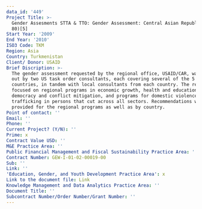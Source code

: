 ```yaml
---
data_id: '449'
Project Title: >-
  Gender Assesments STTA & TTO: Gender Assessment: Central Asian Republics (TDY
  80)[5]
Start Year: '2009'
End Year: '2010'
ISO3 Code: TKM
Region: Asia
Country: Turkmenistan
Client/ Donor: USAID
Brief Discription: >-
  The gender assessment requested by the regional office, USAID/CAR, was carried
  out by two US task order consultants, each covering several of the 5
  countries, in tandem with local consultants from each country. The report
  focused on regional programs in economic growth, health and education,
  democracy and conflict mitigation, and programs for domestic violence and
  trafficking in persons that cut across all sectors. Recommendations were
  provided for the regional programs as well as by country.
Point of contact: ''
Email: ''
Phone: ''
Current Project? (Y/N): ''
Prime: x
Contract Value USD: ''
M&E Practice Area: ''
Public Financial Management and Fiscal Sustainability Practice Area: ''
Contract Number: GEW-I-01-02-00019-00
Sub: ''
Link: ''
'Education, Gender, and Youth Development Practice Area': x
Link to the document file: Link
Knowledge Management and Data Analytics Practice Area: ''
Document Title: ''
Subcontract Number/Order Number/Grant Number: ''
---
```

